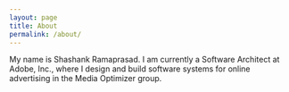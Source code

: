 ```yaml
---
layout: page
title: About
permalink: /about/
---
```


My name is Shashank Ramaprasad. I am currently a Software Architect at Adobe, Inc.,
where I design and build software systems for online advertising in the
Media Optimizer group.
